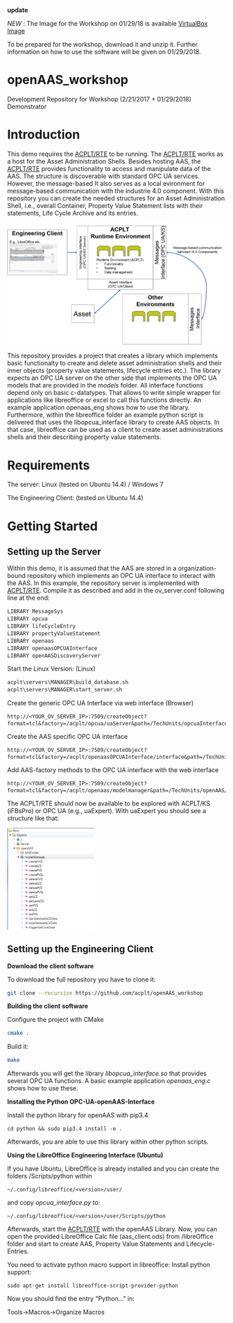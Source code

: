 **update**

*NEW* : The Image for the Workshop on 01/29/18 is available [VirtualBox Image](https://rwth-aachen.sciebo.de/s/kwgqJl88ub4SdYl)

To be prepared for the workshop, download it and unzip it. Further information on how to use the software will be given on 01/29/2018.
# openAAS_workshop
Development Repository for Workshop (2/21/2017 + 01/29/2018) Demonstrator

# Introduction
This demo requires the [ACPLT/RTE](https://github.com/acplt/rte) to be running. The [ACPLT/RTE](https://github.com/acplt/rte) works as a host for the Asset Administration Shells. Besides hosting AAS, the [ACPLT/RTE](https://github.com/acplt/rte) provides functionality to access and manipulate data of the AAS. The structure is discoverable with standard OPC UA services. However, the message-based It also serves as a local evironment for message-based communication with the industrie 4.0 component.
With this repository you can create the needed structures for an Asset Administration Shell, i.e., overall Container, Property Value Statement lists with their statements, Life Cycle Archive and its entries.

<img src="/pics/structure.png" alt="general structure" width="500">

This repository provides a project that creates a library which implements basic functionalty to create and delete asset administration shells and their inner objects (property value statements, lifecycle entries etc.). The library expects an OPC UA server on the other side that implements the OPC UA models that are provided in the *models* folder. 
All interface functions depend only on basic c-datatypes. That allows to write simple wrapper for applications like libreoffice or excel to call this functions directly.
An example application openaas_eng shows how to use the library. Furthermore, within the libreoffice folder an example python script is delivered that uses the libopcua_interface library to create AAS objects. In that case, libreoffice can be used as a client to create asset administrations shells and their describing property value statements.




# Requirements
The server: Linux (tested on Ubuntu 14.4) / Windows 7 

The Engineering Client: (tested on Ubuntu 14.4) 

# Getting Started
## Setting up the Server
Within this demo, it is assumed that the AAS are stored in a organization-bound repository which implements an OPC UA interface to interact with the AAS. In this example, the repository server is implemented with [ACPLT/RTE](https://github.com/acplt/rte). Compile it as described and add in the ov_server.conf following line at the end:
```sh
LIBRARY MessageSys
LIBRARY opcua
LIBRARY lifeCycleEntry
LIBRARY propertyValueStatement
LIBRARY openaas
LIBRARY openaasOPCUAInterface
LIBRARY openAASDiscoveryServer
```
Start the Linux Version:
(Linux)
```sh
acplt\servers\MANAGER\build_database.sh
acplt\servers\MANAGER\start_server.sh
```
Create the generic OPC UA Interface via web interface (Browser)

```
http://<YOUR_OV_SERVER_IP>:7509/createObject?format=tcl&factory=/acplt/opcua/uaServer&path=/TechUnits/opcuaInterface
```
Create the AAS specific OPC UA interface
```
http://<YOUR_OV_SERVER_IP>:7509/createObject?format=tcl&factory=/acplt/openaasOPCUAInterface/interface&path=/TechUnits/opcuaAASInterface
```
Add AAS-factory methods to the OPC UA interface with the web interface
```
http://<YOUR_OV_SERVER_IP>:7509/createObject?format=tcl&factory=/acplt/openaas/modelmanager&path=/TechUnits/openAAS/ModelmanagerOpenAAS
```

The ACPLT/RTE should now be available to be explored with ACPLT/KS (iFBsPro) or OPC UA (e.g., uaExpert). With uaExpert you should see a structure like that:

<img src="/pics/opcua_view_aas.png" alt="general structure" width="200">

## Setting up the Engineering Client
**Download the client software**

To download the full repository you have to clone it:
```sh
git clone --recursive https://github.com/acplt/openAAS_workshop
```
**Building the client software**

Configure the project with CMake
```sh
cmake .
```
Build it:
```sh
make
```
Afterwards you will get the library *libopcua_interface.so* that provides several OPC UA functions. A basic example application *openaas_eng.c* shows how to use these.

**Installing the Python OPC-UA-openAAS-Interface**

Install the python library for openAAS with pip3.4

```
cd python && sudo pip3.4 install -e .
```
Afterwards, you are able to use this library within other python scripts.

**Using the LibreOffice Engineering Interface (Ubuntu)**

If you have Ubuntu, LibreOffice is already installed and you can create the folders /Scripts/python within
```
~/.config/libreoffice/<version>/user/
```
and copy *opcua_interface.py* to:
```
~/.config/libreoffice/<version>/user/Scripts/python
```

Afterwards, start the [ACPLT/RTE](https://github.com/acplt/rte) with the openAAS Library. Now, you can open the provided LibreOffice Calc file (aas_client.ods) from /libreOffice folder and start to create AAS, Property Value Statements and Lifecycle-Entries. 

You need to activate python macro support in libreoffice:
Install python support:
```
sudo apt-get install libreoffice-script-provider-python
```

Now you should find the entry "Python..." in:

Tools->Macros->Organize Macros











